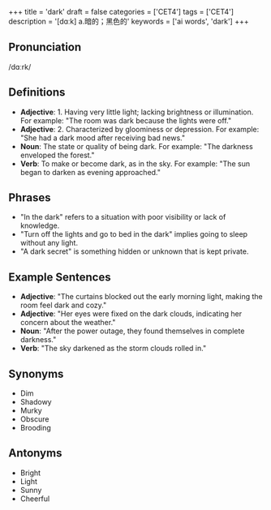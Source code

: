 +++
title = 'dark'
draft = false
categories = ['CET4']
tags = ['CET4']
description = '[dɑːk] a.暗的；黑色的'
keywords = ['ai words', 'dark']
+++

## Pronunciation
/dɑːrk/

## Definitions
- **Adjective**: 1. Having very little light; lacking brightness or illumination. For example: "The room was dark because the lights were off."
- **Adjective**: 2. Characterized by gloominess or depression. For example: "She had a dark mood after receiving bad news."
- **Noun**: The state or quality of being dark. For example: "The darkness enveloped the forest."
- **Verb**: To make or become dark, as in the sky. For example: "The sun began to darken as evening approached."

## Phrases
- "In the dark" refers to a situation with poor visibility or lack of knowledge.
- "Turn off the lights and go to bed in the dark" implies going to sleep without any light.
- "A dark secret" is something hidden or unknown that is kept private.

## Example Sentences
- **Adjective**: "The curtains blocked out the early morning light, making the room feel dark and cozy."
- **Adjective**: "Her eyes were fixed on the dark clouds, indicating her concern about the weather."
- **Noun**: "After the power outage, they found themselves in complete darkness."
- **Verb**: "The sky darkened as the storm clouds rolled in."

## Synonyms
- Dim
- Shadowy
- Murky
- Obscure
- Brooding

## Antonyms
- Bright
- Light
- Sunny
- Cheerful

